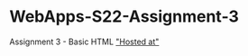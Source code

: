# WebApps-S22-Assignment-3
Assignment 3 - Basic HTML
<a href="https://44-563-web-apps-s22.github.io/webapps-s22-assignment-3-Etikala7607/">"Hosted at"</a>
